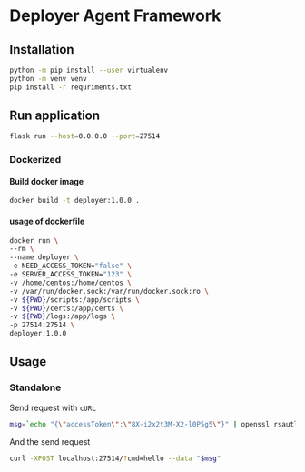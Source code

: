 # Deployer Agent Framework

## Installation

```bash
python -m pip install --user virtualenv
python -m venv venv
pip install -r requriments.txt
```
## Run application
```bash
flask run --host=0.0.0.0 --port=27514
```
### Dockerized

#### Build docker image
```bash
docker build -t deployer:1.0.0 .
```
#### usage of dockerfile

```bash
docker run \
--rm \
--name deployer \
-e NEED_ACCESS_TOKEN="false" \
-e SERVER_ACCESS_TOKEN="123" \
-v /home/centos:/home/centos \
-v /var/run/docker.sock:/var/run/docker.sock:ro \
-v ${PWD}/scripts:/app/scripts \
-v ${PWD}/certs:/app/certs \
-v ${PWD}/logs:/app/logs \
-p 27514:27514 \
deployer:1.0.0
```


## Usage

### Standalone

Send request with `cURL`

```bash
msg=`echo "{\"accessToken\":\"8X-i2x2t3M-X2-l0P5g5\"}" | openssl rsautl -encrypt -inkey public.pem -pubin -in - | base64`
```
And the send request
```bash
curl -XPOST localhost:27514/?cmd=hello --data "$msg"
```
